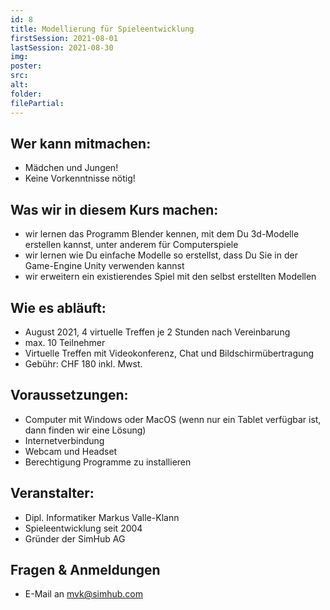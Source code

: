 ```yaml
---
id: 8
title: Modellierung für Spieleentwicklung
firstSession: 2021-08-01
lastSession: 2021-08-30
img:
poster: 
src: 
alt:
folder:
filePartial:
---
```

## Wer kann mitmachen:

* Mädchen und Jungen!
* Keine Vorkenntnisse nötig!

## Was wir in diesem Kurs machen:

* wir lernen das Programm Blender kennen, mit dem Du 3d-Modelle erstellen kannst, unter anderem für Computerspiele
* wir lernen wie Du einfache Modelle so erstellst, dass Du Sie in der Game-Engine Unity verwenden kannst
* wir erweitern ein existierendes Spiel mit den selbst erstellten Modellen


## Wie es abläuft:

* August 2021, 4 virtuelle Treffen je 2 Stunden nach Vereinbarung
* max. 10 Teilnehmer
* Virtuelle Treffen mit Videokonferenz, Chat und Bildschirmübertragung
* Gebühr: CHF 180 inkl. Mwst.

## Voraussetzungen:

* Computer mit Windows oder MacOS (wenn nur ein Tablet verfügbar ist, dann finden wir eine Lösung)
* Internetverbindung
* Webcam und Headset
* Berechtigung Programme zu installieren

## Veranstalter:

* Dipl. Informatiker Markus Valle-Klann
* Spieleentwicklung seit 2004
* Gründer der SimHub AG

## Fragen & Anmeldungen

* E-Mail an mvk@simhub.com
